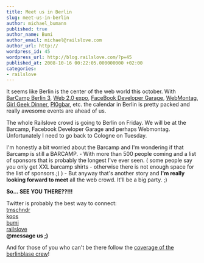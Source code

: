 ```yaml
---
title: Meet us in Berlin
slug: meet-us-in-berlin
author: michael_bumann
published: true
author_name: Bumi
author_email: michael@railslove.com
author_url: http://
wordpress_id: 45
wordpress_url: http://blog.railslove.com/?p=45
published_at: 2008-10-16 00:22:05.000000000 +02:00
categories:
- railslove
---
```

It seems like Berlin is the center of the web world this october. With <a href="http://barcampberlin3.mixxt.org/">BarCamp Berlin 3</a>, <a href="http://en.oreilly.com/webexberlin2008/">Web 2.0 expo</a>, <a href="http://www.facebook.com/group.php?gid=11222753500&ref=ts">FaceBook Developer Garage</a>, <a href="http://webmontag.de">WebMontag</a>, <a href="http://girlgeekdinner.de/">Girl Geek Dinner</a>, <a href="http://pl0gbar.de">Pl0gbar</a>, etc. the calendar in Berlin is pretty packed and really awesome events are ahead of us. 
<p>
The whole Railslove crowd is going to Berlin on Friday. We will be at the Barcamp, Facebook Developer Garage and perhaps Webmontag. Unfortunately I need to go back to Cologne on Tuesday. 
</p>
<p>
I'm honestly a bit worried about the Barcamp and I'm wondering if that Barcamp is still a BARCAMP. - With more than 500 people coming and a list of sponsors that is probably the longest I've ever seen. ( some people say you only get XXL barcamp shirts - otherwise there is not enough space for the list of sponsors.;) ) - But anyway that's another story and <strong>I'm really looking forward to meet</strong> all the web crowd. It'll be a big party. ;) 
</p>
<p>
<strong>So... SEE YOU THERE??!!!</strong>
</p>
<p>
Twitter is probably the best way to connect:<br />
<a href="http://twitter.com/tmschndr">tmschndr</a><br />
<a href="http://twitter.com/koos">koos</a><br />
<a href="http://twitter.com/bumi">bumi</a><br />
<a href="http://twitter.com/railslove">railslove</a><br />
<strong>@message us ;)</strong>
</p>
<p>
And for those of you who can't be there follow the <a href="http://berlinblase.de">coverage of the berlinblase crew</a>!
</p>


